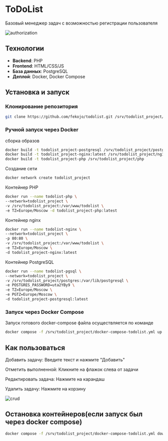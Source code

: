 # ToDoList

Базовый менеджер задач с возможностью регистрации пользователя

![authorization](https://github.com/fekojo/todolist_project/blob/main/gif/auth.gif)

## Технологии  
- **Backend**: PHP  
- **Frontend**: HTML/CSS/JS  
- **База данных**: PostgreSQL
- **Деплой**: Docker, Docker Compose

## Установка и запуск  

### Клонирование репозитория  
```bash
git clone https://github.com/fekojo/todolist.git /srv/todolist_project/
```

### Ручной запуск через Docker

сборка образов

```bash
docker build -t todolist_project-postgresql /srv/todolist_project/postgresql/docker-entrypoint-initdb.d
docker build -t todolist_project-nginx:latest /srv/todolist_project/nginx
docker build -t todolist_project-php /srv/todolist_project/php
```
Создание сети
```bash
docker network create todolist_project
```

Контейнер PHP
```bash
docker run --name todolist-php \
--network=todolist_project \
-v /srv/todolist_project:/var/www/todolist \
-e TZ=Europe/Moscow -d todolist_project-php:latest
```

Контейнер nginx
```bash
docker run --name todolist-nginx \
--network=todolist_project \
-p 80:80 \
-v /srv/todolist_project:/var/www/todolist \
-e TZ=Europe/Moscow \
-d todolist_project-nginx:latest 
```

Контейнер PostgreSQL
```bash
docker run --name todolist-pgsql \
--network=todolist_project \
-v /srv/todolist_project/postgres:/var/lib/postgresql \
-e POSTGRES_PASSWORD=uta2YBy9 \
-e TZ=Europe/Moscow \
-e PGTZ=Europe/Moscow \
-d todolist_project-postgresql:latest 
```

### Запуск через Docker Compose
Запуск готового docker-compose файла осуществляется по команде

```bash
docker compose -f /srv/todolist_project/docker-compose-todolist.yml up -d
```


## Как пользоваться
Добавить задачу: Введите текст и нажмите "Добавить"

Отметить выполненной: Кликните на флажок слева от задачи

Редактировать задача: Нажмите на карандаш

Удалить задачу: Нажмите на корзину

![crud](https://github.com/fekojo/todolist_project/blob/main/gif/crud.gif)


## Остановка контейнеров(если запуск был через docker compose)
```bash
docker compose -f /srv/todolist_project/docker-compose-todolist.yml down
```
